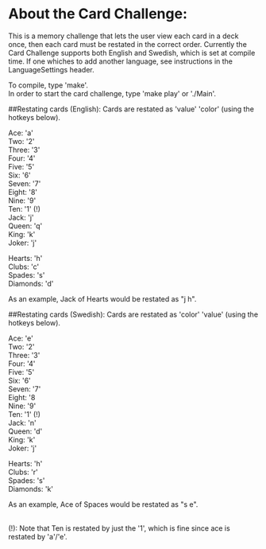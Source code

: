 About the Card Challenge:
=========================
This is a memory challenge that lets the user view each card in a deck once,
then each card must be restated in the correct order.
Currently the Card Challenge supports both English and Swedish, which is set
at compile time. If one whiches to add another language, see instructions in the
LanguageSettings header.

To compile, type 'make'. <br/>
In order to start the card challenge, type 'make play' or './Main'.

##Restating cards (English):
Cards are restated as 'value' 'color' (using the hotkeys below).

Ace: 'a' <br/>
Two: '2'<br/>
Three: '3'<br/>
Four: '4'<br/>
Five: '5'<br/>
Six: '6'<br/>
Seven: '7'<br/>
Eight: '8'<br/>
Nine: '9'<br/>
Ten: '1' (!)<br/>
Jack: 'j'<br/>
Queen: 'q'<br/>
King: 'k'<br/>
Joker: 'j'<br/>

Hearts: 'h'<br/>
Clubs: 'c'<br/>
Spades: 's'<br/>
Diamonds: 'd'<br/>

As an example, Jack of Hearts would be restated as "j h".

##Restating cards (Swedish):
Cards are restated as 'color' 'value' (using the hotkeys below).

Ace: 'e'<br/>
Two: '2'<br/>
Three: '3'<br/>
Four: '4'<br/>
Five: '5'<br/>
Six: '6'<br/>
Seven: '7'<br/>
Eight: '8<br/>
Nine: '9'<br/>
Ten: '1' (!)<br/>
Jack: 'n'<br/>
Queen: 'd'<br/>
King: 'k'<br/>
Joker: 'j'<br/>

Hearts: 'h'<br/>
Clubs: 'r'<br/>
Spades: 's'<br/>
Diamonds: 'k'<br/>

As an example, Ace of Spaces would be restated as "s e".

<br/>
(!): Note that Ten is restated by just the '1', which is fine since ace is
restated by 'a'/'e'.
